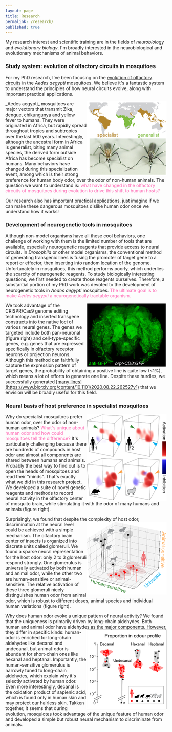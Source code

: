 ```yaml
---
layout: page
title: Research
permalink: /research/
published: true
---
```


My research interest and scientific training are in the fields of _neurobiology_ and _evolutionary biology_. I'm broadly interested in the neurobiological and evolutionary mechanisms of animal behaviors.


### Study system: evolution of olfactory circuits in mosquitoes
For my PhD research, I've been focusing on the <ins>[evolution of olfactory circuits](https://doi.org/10.1007/s00359-020-01399-6)</ins> in the _Aedes aegypti_ mosquitoes. We believe it's a fantastic system to understand the principles of how neural circuits evolve, along with important practical applications.    

<img align="right" src="/images/domestic_forest2.PNG" style="width:250px;height:234px;">
_Aedes aegypti_ mosquitoes are major vectors that transmit Zika, dengue, chikungunya and yellow fever to humans. They were originated in Africa, but rapidly spread throughout tropics and subtropics over the last 500 years. Interestingly, although the ancestral form in Africa is generalist, biting many animal species, the derived form outside Africa has become specialist on humans. Many behaviors have changed during this specialization event, among which is their strong preference for human body odor, over the odor of non-human animals. The question we want to understand is:  <span style="color:HotPink">what have changed in the olfactory circuits of mosquitoes during evolution to drive this shift to human hosts?</span>

Our research also has important practical applications, just imagine if we can make these dangerous mosquitoes dislike human odor once we understand how it works!


### Development of neurogenetic tools in mosquitoes
Although non-model organisms have all these cool behaviors, one challenge of working with them is the limited number of tools that are available, especially neurogenetic reagents that provide access to neural circuits. In _Drosophila_ or other model organisms, the conventional method of generating transgenic lines is fusing the promoter of target gene to a report or effector, then inserting into random location of the genome. Unfortunately in mosquitoes, this method performs poorly, which underlies the scarcity of neurogenetic reagents. To study biologically interesting questions, we first needed to create those reagents ourselves. Therefore, a substantial portion of my PhD work was devoted to the development of neurogenetic tools in _Aedes aegypti_ mosquitoes. <span style="color:HotPink">The ultimate goal is to make _Aedes aegypti_ a neurogenetically tractable organism.</span>  

<img align="right" src="/images/brp_staining.PNG" style="width:250px;height:203px;"> 
We took advantage of the CRISPR/Cas9 genome editing technology and inserted transgene constructs into the native loci of various neural genes. The genes we targeted include both pan-neuronal (figure right) and cell-type-specific genes, e.g. genes that are expressed specifically in olfactory receptor neurons or projection neurons. Although this method can faithfully capture the expression pattern of target genes, the probability of obtaining a positive line is quite low (<1%), which means a lot of efforts to generate one line. Despite these hurdles, we successfully generated <ins>[many lines](https://www.biorxiv.org/content/10.1101/2020.08.22.262527v1)</ins> that we envision will be broadly useful for this field.


### Neural basis of host preference in specialist mosquitoes
<img align="right" src="/images/cloudgram.png" style="width:250px;height:272px;">
Why do specialist mosquitoes prefer human odor, over the odor of non-human animals? <span style="color:HotPink">What's unique about human odor and how could mosquitoes tell the difference?</span> It's particularly challenging because there are hundreds of compounds in host odor and almost all components are shared between humans and animals. Probably the best way to find out is to open the heads of mosquitoes and read their "minds". That's exactly what we did in this research project. We developed a suite of novel genetic reagents and methods to record neural activity in the olfactory center of mosquito brain, while stimulating it with the odor of many humans and animals (figure right). 

Surprisingly, we found that despite the complexity of host odor, discrimination at the neural level <img align="right" src="/images/neuralActivity.png" style="width:250px;height:228px;">
could be achieved with a simple mechanism. The olfactory brain center of insects is organized into discrete units called glomeruli. We found a sparse neural representation for the host odor: only 2 to 3 glomeruli respond strongly. One glomerulus is universally activated by both human and animal odor, while the other two are human-sensitive or animal-sensitive. The relative activation of these three glomeruli nicely distinguishes human odor from animal odor, which is robust to different doses, animal species and individual human variations (figure right). 


Why does human odor evoke a unique pattern of neural activity? We found that the uniqueness is primarily driven by long-chain aldehydes. Both human and animal odor have aldehydes as the major <img align="right" src="/images/aldehyde.png" style="width:250px;height:250px;"> components. However, they differ in specific kinds: human-odor is enriched for long-chain aldehydes like decanal and undecanal, but animal-odor is abundant for short-chain ones like hexanal and heptanal. Importantly, the human-sensitive glomerulus is narrowly tuned to long-chain aldehydes, which explain why it's selectly activated by human odor. Even more interestingly, decanal is the oxidation product of sapienic acid, which is found only in human skin and may protect our hairless skin. Takken together, it seems that during evolution, mosquiotes took advantage of the unique feature of human odor and developed a simple but robust neural mechanism to discriminate from animals.  